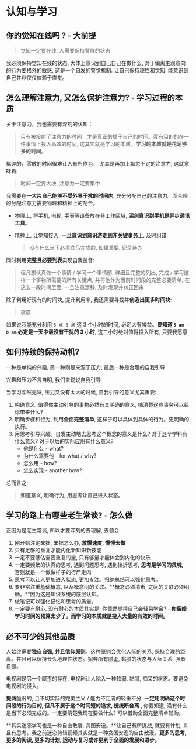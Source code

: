 # 认知与学习



## 你的觉知在线吗 ? - 大前提

> 觉知一定要在线, 人需要保持警醒的状态

我必须保持觉知在线的状态, 大体上意识到自己自己在做什么, 对于偏离主观意向的行为要格外的敏感, 这是一个自发的警觉机制. 让自己保持理性和觉知. 能意识到自己并非仅仅依赖于直觉。



## 怎么理解注意力, 又怎么保护注意力? - 学习过程的本质

关于注意力，我也需要有深刻的认知：

> 只有被投射了注意力的时间，才是真正的属于自己的时间。而有目的的在一件事情上投入高效的时间, 这其实就是学习的本质。**学习的本质就是花足够多的时间**。

稀碎的，零散的时间很难让人有所作为， 尤其是再加上飘忽不定的注意力, 这就意味着:

> 时间一定要大块, 注意力一定要集中

我需要在**一大片自己能够不受外界干扰的时间内**, 充分分配自己的注意力。而合理的分配注意力需要物理和精神上的配合。

- 物理上, 将手机, 电视, 手表等设备放在非工作区域, **深刻意识到手机是异步通讯工具**。

- 精神上, 让觉知接入, **一旦意识到意识游走到非关键事务**上, 及时纠错:

  > 没有什么当下必须立马完成的, 如果重要, 记录待办

同时利用**完整且必要列表**实现自我监督:

> 但凡想认真做一个事情 / 学习一个事情前, 详细且完整的列出, 完成 / 学习这样一个事物所需要的所有关键点, 并将他作为当前时间段的完整必要清单, 在这么一段时间里面, 一旦注意漂移, 及时发现并纠正回来

除了利用好现有的时间块, 提升利用率, 我还需要寻找并**创造出更多时间块**:

> 凌晨

如果说我能充分利用 `5 点-8 点` 这 3 个小时的时间, 必定大有裨益。**要知道 `5 am - 8 am` 必定是一天中最没有干扰的 3 小时**, 这三小时绝对值得投入所有, 只要我愿意



## 如何持续的保持动机? 

一种是单纯的兴趣, 另一种则是来源于压力, 最后一种是合理的自我引导

兴趣和压力不言自明, 我们来说说自我引导

当学习索然无味, 压力又没有太大的时候, 自我引导的意义尤其重要:

1. 明确意义, 值得你主动引导的事物必然有其明确的意义, 搞清楚这些事务可以给你带来什么? 
2. 明确步骤和行为, 利用**全面完整清单**, 这样子可以具体到具体的行为。更明确的执行。
3. 用思考引导兴趣。自发主动地去思考这个概念的意义是什么? 对于这个学科有什么意义? 对于以后的实际应用有什么意义? 
   - 他是什么 - what? 
   - 为什么需要他 - for what / why? 
   - 怎么用 - how?
   - 怎么实现 - another how? 

总而言之:

> **知道意义, 明确行为, 用思考让自己进入状态。**



## 学习的路上有哪些老生常谈? - 怎么做

正因为是老生常谈, 所以才要深刻的去理解, 去领会:

1. 刚开始注定笨拙, 笨拙怎么办, **放慢速度, 慢慢去做**
2. 只有足够的重复才能内化新知识新技能
3. 一定不要低估需要重复的量, 只有够量才能体会到内化的快乐
4. 一定要频繁的认真的思考, 遇到问题思考, 遇到挫折思考, **思考是学习的灵魂,** 否则就是一个做做样子的行尸走肉
5. 思考可以让人更加进入状态, 更加专注。归纳总结可以强化思考。
6. 要非常注重基础概念, 以及概念间的关联。**概念必须清晰, 之间的关联必须明确。**因为这是知识系统的底层认知。
7. 做笔记可以强化记忆和思考的质量。
8. 一定要有耐心, 没有耐心的本质其实是: 你竟然觉得自己会轻易学会? - **你留给学习时间的预算太少了。而学习的本质就是投入大量的有效的时间。**



## 必不可少的其他品质

人始终需要**独自自强, 并且信仰原则**。这种原则会优化人际的关系, 保持合理的距离。并且可以保持长久地理性状态。摒弃所有腻歪, 黏腻的状态与人际关系, 强者自强。

电视剧是另一个腻歪的存在, 电视剧让人陷入一种软弱, 黏腻, 痴呆的状态。要避免电视剧的侵入。

**提防**脆弱的, 且不切实际的完美主义 / 能力不足者的轻重不分, **一定用明确这个时间段的行为目的, 但凡不属于这个时间短的追求, 统统断舍离** , 你要知道, 没有什么是当下必须完成的。一定要清楚我现在要做什么? 可以借助全面完整清单辅助。

**其实迷恋学习也是一种自由散漫, 贪图安逸。**让自己有所挑战, 就要有计划, 并且有思考。我之前迷恋剪辑视频其实就是一种贪图安逸的自由散漫。**更多的思考, 更多的阅读, 更多的计划, 运动与复习或许更利于全面的发展和进步。**

